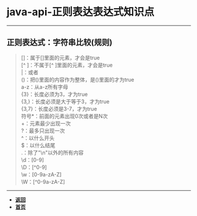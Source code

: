 # java-api-正则表达表达式知识点

---

## 正则表达式：字符串比较(规则)
 
 > []：属于[]里面的元素，才会是true  
[^ ]：不属于[^ ]里面的元素，才会是true  
|：或者  
()：把()里面的内容作为整体，是()里面的才为true  
a-z：从a-z所有字母  
{3}：长度必须为3，才为true  
{3,}：长度必须是大于等于3，才为true  
{3,7}：长度必须是3-7，才为true  
符号*：前面的元素出现0次或者是N次  
+：元素最少出现一次  
?：最多只出现一次  
^：以什么开头  
$：以什么结尾  
.：除了"\n"以外的所有内容  
\d：[0-9]  
\D：[^0-9]  
\w：[0-9a-zA-Z]  
\W：[^0-9a-zA-Z]  

---

- [**返回**](https://code.aliyun.com/kangxianghui/studywrod/tree/master/%E5%A4%A7%E4%BA%8C%E5%AD%A6%E4%B9%A0%E7%9F%A5%E8%AF%86%E7%82%B9/java)
- [**首页**](https://code.aliyun.com/kangxianghui/studywrod/tree/master)